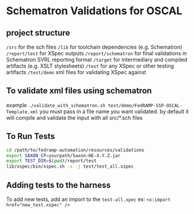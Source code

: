 Schematron Validations for OSCAL
===

project structure
---

`/src` for the sch files
`/lib` for toolchain dependencies (e.g. Schematron)
`/report/test` for XSpec outputs
`/report/schematron` for final validations in Schematron SVRL reporting format
`/target` for intermediary and compiled artifacts (e.g. XSLT stylesheets)
`/test` for any XSpec or other testing artifacts
`/test/demo` xml files for validating XSpec against

To validate xml files using schematron
---

example
`./validate_with_schematron.sh test/demo/FedRAMP-SSP-OSCAL-Template.xml`
you must pass in a file name you want validated. by default it will compile and validate the input with all src/*.sch files 


To Run Tests
---

```sh
cd /path/to/fedramp-automation/resources/validations
export SAXON_CP=yourpath/Saxon-HE-X.Y.Z.jar
export TEST_DIR=$(pwd)/report/test
lib/xspec/bin/xspec.sh -s -j test/test_all.xspec
```

Adding tests to the harness
---

To add new tests, add an import to the `test-all.xpec`
ex: `<x:import href="new_test.xspec" />`
